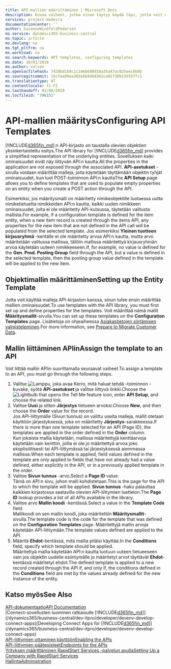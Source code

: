 ```yaml
---
title: API-mallien määrittäminen | Microsoft Docs
description: Kuvaa vaiheet, jotka sinun täytyy käydä läpi, jotta voit määrittää Dynamics 365 Business Centralin ohjelmointirajapintamalleja.
services: project-madeira
documentationcenter: ''
author: SusanneWindfeldPedersen
ms.service: dynamics365-business-central
ms.topic: article
ms.devlang: na
ms.tgt_pltfrm: na
ms.workload: na
ms.search.keywords: API templates, configuring templates
ms.date: 10/01/2018
ms.author: solsen
ms.openlocfilehash: 7420bd1b8c1c246b608910a35a47ac025eec6b8b
ms.sourcegitcommit: 1bcfaa99ea302e6b84b8361ca02730b135557fc1
ms.translationtype: HT
ms.contentlocale: fi-FI
ms.lasthandoff: 03/08/2019
ms.locfileid: "796151"
---
```

# <a name="configuring-api-templates"></a><span data-ttu-id="3c27a-103">API-mallien määritys</span><span class="sxs-lookup"><span data-stu-id="3c27a-103">Configuring API Templates</span></span>
<span data-ttu-id="3c27a-104">[!INCLUDE[d365fin_md](includes/d365fin_md.md)]:n API-kirjasto on taustalla olevien objektien yksinkertaistettu esitys.</span><span class="sxs-lookup"><span data-stu-id="3c27a-104">The API library for [!INCLUDE[d365fin_md](includes/d365fin_md.md)] provides a simplified representation of the underlying entities.</span></span> <span data-ttu-id="3c27a-105">Sovelluksen kaiki ominaisuudet eivät näy liittyvän API:n kautta.</span><span class="sxs-lookup"><span data-stu-id="3c27a-105">All the properties in the application are not exposed through the associated API.</span></span> <span data-ttu-id="3c27a-106">**API-asetukset** -sivulla voidaan määrittää malleja, joita käytetään täyttämään objektin tyhjät ominaisuudet, kun luot POST-toiminnon API:n kautta</span><span class="sxs-lookup"><span data-stu-id="3c27a-106">The **API Setup** page allows you to define templates that are used to populate empty properties on an entity when you create a POST action through the API.</span></span> 

<span data-ttu-id="3c27a-107">Esimerkiksi, jos määritysmalli on määritetty nimikeobjektille luotaessa uutta nimiketietuetta nimikkeiden API:n kautta, kaikki uuden nimikkeen ominaisuudet, joita ei ole määritetty API-kutsussa, täytetään valitusta mallista.</span><span class="sxs-lookup"><span data-stu-id="3c27a-107">For example, if a configuration template is defined for the item entity, when a new item record is created through the items API, any properties for the new item that are not defined in the API call will be populated from the selected template.</span></span> <span data-ttu-id="3c27a-108">Jos esimerkiksi **Yleinen tuotteen kirjausryhmä** -kentälle ei ole määritetty arvoa API:n kautta, mutta arvo määritetään valitussa mallissa, tällöin mallissa määritettyä kirjausryhmän arvoa käytetään uuteen nimikkeeseen.</span><span class="sxs-lookup"><span data-stu-id="3c27a-108">If, for example, no value is defined for the **Gen. Prod. Posting Group** field through the API, but a value is defined in the selected template, then the posting group value defined in the template will be applied to the new item.</span></span> 

## <a name="setting-up-the-entity-template"></a><span data-ttu-id="3c27a-109">Objektimallin määrittäminen</span><span class="sxs-lookup"><span data-stu-id="3c27a-109">Setting up the Entity Template</span></span>
<span data-ttu-id="3c27a-110">Jotta voit käyttää malleja API-kirjaston kanssa, sinun tulee ensin määrittää mallien ominaisuudet.</span><span class="sxs-lookup"><span data-stu-id="3c27a-110">To use templates with the API library, you must first set up and define properties for the templates.</span></span> <span data-ttu-id="3c27a-111">Voit määrittää nämä mallit **Määritysmallit**-sivulla.</span><span class="sxs-lookup"><span data-stu-id="3c27a-111">You can set up these templates on the **Configuration Templates** page.</span></span> <span data-ttu-id="3c27a-112">Lisätietoja on ohjeaiheessa [Asiakastietojen siirtämisen valmisteleminen](admin-use-templates-to-prepare-customer-data-for-migration.md).</span><span class="sxs-lookup"><span data-stu-id="3c27a-112">For more information, see [Prepare to Migrate Customer Data](admin-use-templates-to-prepare-customer-data-for-migration.md).</span></span> 

## <a name="assign-the-template-to-an-api"></a><span data-ttu-id="3c27a-113">Mallin liittäminen APIin</span><span class="sxs-lookup"><span data-stu-id="3c27a-113">Assign the template to an API</span></span>

<span data-ttu-id="3c27a-114">Voit liittää mallin APIin suorittamalla seuraavat vaiheet.</span><span class="sxs-lookup"><span data-stu-id="3c27a-114">To assign a template to an API, you must go through the following steps.</span></span>

1. <span data-ttu-id="3c27a-115">Valitse ![Lamppu, joka avaa Kerro, mitä haluat tehdä -toiminnon](media/ui-search/search_small.png "Kerro, mitä haluat tehdä") -kuvake, syötä **API-asetukset** ja valitse liittyvä linkki.</span><span class="sxs-lookup"><span data-stu-id="3c27a-115">Choose the ![Lightbulb that opens the Tell Me feature](media/ui-search/search_small.png "Tell me what you want to do") icon, enter **API Setup**, and choose the related link.</span></span>
2. <span data-ttu-id="3c27a-116">Valitse **Uusi** ja sitten **Järjestys** tietueen arvoksi.</span><span class="sxs-lookup"><span data-stu-id="3c27a-116">Choose **New**, and then choose the **Order** value for the record.</span></span>  
<span data-ttu-id="3c27a-117">Jos API-liittymälle (Sivun tunnus) on valittu useita malleja, mallit otetaan käyttöön järjestyksessä, joka on määritetty **Järjestys**-sarakkeessa.</span><span class="sxs-lookup"><span data-stu-id="3c27a-117">If there is more than one template selected for an API (Page ID), the templates are applied in the order defined in the **Order** column.</span></span>   
<span data-ttu-id="3c27a-118">Kun jokaista mallia käytetään, mallissa määritettyjä kenttäarvoja käytetään vain kenttiin, joilla ei ole jo määritettyä arvoa joko eksplisiittisesti tai API-liittymässä tai järjestyksessä aiemmassa mallissa.</span><span class="sxs-lookup"><span data-stu-id="3c27a-118">When each template is applied, field values defined in the template are only applied to fields that have not already had a value defined, either explicitly in the API, or in a previously applied template in the order.</span></span> 
3. <span data-ttu-id="3c27a-119">Valitse **Sivun tunnus** -arvo.</span><span class="sxs-lookup"><span data-stu-id="3c27a-119">Select a **Page ID** value.</span></span>  
<span data-ttu-id="3c27a-120">Tämä on API:n sivu, johon malli kohdistetaan.</span><span class="sxs-lookup"><span data-stu-id="3c27a-120">This is the page for the API to which the template will be applied.</span></span> <span data-ttu-id="3c27a-121">**Sivun tunnus** -haku palauttaa kaikkien kirjastossa saatavilla olevien API-liittymien luettelon.</span><span class="sxs-lookup"><span data-stu-id="3c27a-121">The **Page ID** lookup provides a list of all APIs available in the library.</span></span>
4. <span data-ttu-id="3c27a-122">Valitse arvo **Mallin koodi** -kentässä.</span><span class="sxs-lookup"><span data-stu-id="3c27a-122">Select a value in the **Template Code** field.</span></span>  
<span data-ttu-id="3c27a-123">Mallikoodi on sen mallin koodi, joka määritettiin **Määritysmallit**-sivulla.</span><span class="sxs-lookup"><span data-stu-id="3c27a-123">The template code is the code for the template that was defined on the **Configuration Templates** page.</span></span> <span data-ttu-id="3c27a-124">Määritettyjä mallin arvoja käytetään API-liittymään.</span><span class="sxs-lookup"><span data-stu-id="3c27a-124">The template values defined are applied to the API.</span></span> 
5. <span data-ttu-id="3c27a-125">Määritä **Ehdot**-kentässä, mitä mallia pitäisi käyttää.</span><span class="sxs-lookup"><span data-stu-id="3c27a-125">In the **Conditions** field, specify which template should be applied.</span></span>  
<span data-ttu-id="3c27a-126">Määritettyä mallia käytetään API:n kautta luotuun uuteen tietueeseen vain jos objektin uudelle esiintymälle jo määritetyt arvot täyttävät **Ehdot**-kentässä määritetyt ehdot.</span><span class="sxs-lookup"><span data-stu-id="3c27a-126">The defined template is applied to a new record created through the API if, and only if, the conditions defined in the **Conditions** field are met by the values already defined for the new instance of the entity.</span></span>

## <a name="see-also"></a><span data-ttu-id="3c27a-127">Katso myös</span><span class="sxs-lookup"><span data-stu-id="3c27a-127">See Also</span></span>
[<span data-ttu-id="3c27a-128">API-dokumentaatio</span><span class="sxs-lookup"><span data-stu-id="3c27a-128">API Documentation</span></span>](/dynamics-nav/fin-graph)  
<span data-ttu-id="3c27a-129">[Connect-sovellusten luominen ratkaisulle [!INCLUDE[d365fin_md](includes/d365fin_md.md)]](/dynamics365/business-central/dev-itpro/developer/devenv-develop-connect-apps)</span><span class="sxs-lookup"><span data-stu-id="3c27a-129">[Developing Connect Apps for [!INCLUDE[d365fin_md](includes/d365fin_md.md)]](/dynamics365/business-central/dev-itpro/developer/devenv-develop-connect-apps)</span></span>  
[<span data-ttu-id="3c27a-130">API-liittymien ottaminen käyttöön</span><span class="sxs-lookup"><span data-stu-id="3c27a-130">Enabling the APIs</span></span>](/dynamics-nav/enabling-apis-for-dynamics-nav)  
[<span data-ttu-id="3c27a-131">API-liittymien päätepisteet</span><span class="sxs-lookup"><span data-stu-id="3c27a-131">Endpoints for the APIs</span></span>](/dynamics-nav/endpoints-apis-for-dynamics)  
[<span data-ttu-id="3c27a-132">Yrityksen määrittäminen RapidStart Services -palvelun avulla</span><span class="sxs-lookup"><span data-stu-id="3c27a-132">Setting Up a Company with RapidStart Services</span></span>](admin-set-up-a-company-with-rapidstart.md)  
[<span data-ttu-id="3c27a-133">Hallinta</span><span class="sxs-lookup"><span data-stu-id="3c27a-133">Administration</span></span>](admin-setup-and-administration.md)
